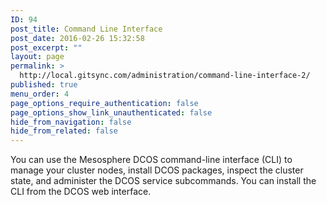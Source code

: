 ```yaml
---
ID: 94
post_title: Command Line Interface
post_date: 2016-02-26 15:32:58
post_excerpt: ""
layout: page
permalink: >
  http://local.gitsync.com/administration/command-line-interface-2/
published: true
menu_order: 4
page_options_require_authentication: false
page_options_show_link_unauthenticated: false
hide_from_navigation: false
hide_from_related: false
---
```

You can use the Mesosphere DCOS command-line interface (CLI) to manage your cluster nodes, install DCOS packages, inspect the cluster state, and administer the DCOS service subcommands. You can install the CLI from the DCOS web interface.

<!-- To contribute to the DCOS CLI, see the public <a href="https://github.com/mesosphere/dcos-cli" target="_blank">DCOS CLI repository</a>. -->